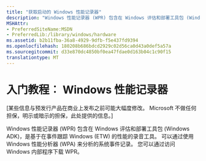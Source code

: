 ```yaml
---
title: "获取启动的 Windows 性能记录器"
description: "Windows 性能记录器 (WPR) 包含在 Windows 评估和部署工具包 (Windows ADK)，是基于在事件跟踪 Windows (ETW) 的性能的录音工具。"
MSHAttr:
- PreferredSiteName:MSDN
- PreferredLib:/library/windows/hardware
ms.assetid: b2b11fba-36a8-4929-9dfb-f5e437fd9394
ms.openlocfilehash: 180208b686bdcd2929c02d56ca0d43a0def5a57a
ms.sourcegitcommit: d33e870dc4850bf0ea47fdae0d163b04c1c90f15
translationtype: MT
---
```

# <a name="getting-started-windows-performance-recorder"></a>入门教程︰ Windows 性能记录器


\[某些信息与预发行产品在商业上发布之前可能大幅度修改。 Microsoft 不做任何担保，明示或暗示的担保，此处提供的信息。\]

Windows 性能记录器 (WPR) 包含在 Windows 评估和部署工具包 (Windows ADK)，是基于在事件跟踪 Windows (ETW) 的性能的录音工具。 可以通过使用 Windows 性能分析器 (WPA) 来分析的系统事件记录。 您可以通过访问 Windows 内部程序下载 WPR。

 

 






